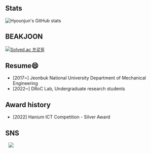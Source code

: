 ## Stats
![Hyounjun's GitHub stats](https://github-readme-stats.vercel.app/api?username=hyounjun-oh&show_icons=true&theme=blueberry)

## BEAKJOON
[![Solved.ac 프로필](http://mazassumnida.wtf/api/v2/generate_badge?boj=ohj980918)](https://solved.ac/ohj980918)


## Resume😄

- [2017~] Jeonbuk National University Department of Mechanical Engineering
- [2022~] DRoC Lab, Undergraduate research students

## Award history

- [2022] Hanium ICT Competition - Silver Award



## SNS
<a href="https://www.instagram.com/5oohj/">
    <img 
        src="http://img.shields.io/badge/-222222?style=flat&logo=instagram&link=https://www.instagram.com/5oohj/"
        style="height : auto; margin-left : 10px; margin-right : 10px;"/>
</a>
<!--

**Hyounjun-Oh/hyounjun-oh** is a ✨ _special_ ✨ repository because its `README.md` (this file) appears on your GitHub profile.

Here are some ideas to get you started:

- 🔭 I’m currently working on ...
- 🌱 I’m currently learning ...
- 👯 I’m looking to collaborate on ...
- 🤔 I’m looking for help with ...
- 💬 Ask me about ...
- 📫 How to reach me: ...
- 😄 Pronouns: ...
- ⚡ Fun fact: ...
-->

